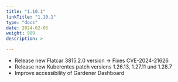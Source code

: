 ```yaml
---
title: "1.10.1"
linkTitle: "1.10.1"
type: "docs"
date: 2024-02-05
weight: 989
description: >

---
```


- Release new Flatcar 3815.2.0 version -> Fixes CVE-2024-21626
- Release new Kuberentes patch versions 1.26.13, 1.27.11 und 1.28.7
- Improve accessibility of Gardener Dashboard